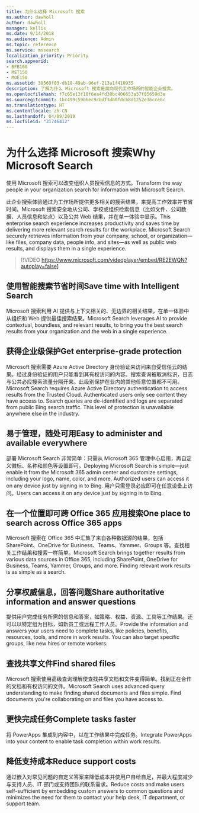 ```yaml
---
title: 为什么选择 Microsoft 搜索
ms.author: dawholl
author: dawholl
manager: kellis
ms.date: 9/14/2018
ms.audience: Admin
ms.topic: reference
ms.service: mssearch
localization_priority: Priority
search.appverid:
- BFB160
- MET150
- MOE150
ms.assetid: 38569f03-db18-49ab-96ef-213a1f410935
description: 了解为什么 Microsoft 搜索是面向现代工作场所的智能企业搜索。
ms.openlocfilehash: f7c65e13f18f6ea4fd38bc406653a37f85659d3e
ms.sourcegitcommit: 1bc499c59b6ec9cbdf3db0fdcb8d1252e36cce0c
ms.translationtype: HT
ms.contentlocale: zh-CN
ms.lasthandoff: 04/09/2019
ms.locfileid: "31746412"
---
```

# <a name="why-microsoft-search"></a><span data-ttu-id="ddb50-103">为什么选择 Microsoft 搜索</span><span class="sxs-lookup"><span data-stu-id="ddb50-103">Why Microsoft Search</span></span>

<span data-ttu-id="ddb50-104">使用 Microsoft 搜索可以改变组织人员搜索信息的方式。</span><span class="sxs-lookup"><span data-stu-id="ddb50-104">Transform the way people in your organization search for information with Microsoft Search.</span></span> 
  
<span data-ttu-id="ddb50-p101">此企业搜索体验通过为工作场所提供更多相关的搜索结果，来提高工作效率并节省时间。Microsoft 搜索安全地从公司、学校或组织检索信息（比如文件、公司数据、人员信息和站点）以及公共 Web 结果，并在单一体验中显示。</span><span class="sxs-lookup"><span data-stu-id="ddb50-p101">This enterprise search experience increases productivity and saves time by delivering more relevant search results for the workplace. Microsoft Search securely retrieves information from your company, school, or organization—like files, company data, people info, and sites—as well as public web results, and displays them in a single experience.</span></span>

> [!VIDEO https://www.microsoft.com/videoplayer/embed/RE2EWQN?autoplay=false]
  
## <a name="save-time-with-intelligent-search"></a><span data-ttu-id="ddb50-107">使用智能搜索节省时间</span><span class="sxs-lookup"><span data-stu-id="ddb50-107">Save time with Intelligent Search</span></span>

<span data-ttu-id="ddb50-108">Microsoft 搜索利用 AI 提供与上下文相关的、无边界的相关结果，在单一体验中从组织和 Web 提供最佳搜索结果。</span><span class="sxs-lookup"><span data-stu-id="ddb50-108">Microsoft Search leverages AI to provide contextual, boundless, and relevant results, to bring you the best search results from your organization and the web in a single experience.</span></span>
  
## <a name="get-enterprise-grade-protection"></a><span data-ttu-id="ddb50-109">获得企业级保护</span><span class="sxs-lookup"><span data-stu-id="ddb50-109">Get enterprise-grade protection</span></span>

<span data-ttu-id="ddb50-p102">Microsoft 搜索需要 Azure Active Directory 身份验证来访问来自受信任云的结果。经过身份验证的用户只能看到其有权访问的内容。搜索查询被取消标识，日志与公共必应搜索流量分隔开来。此级别保护在业内的其他任意位置都不可用。</span><span class="sxs-lookup"><span data-stu-id="ddb50-p102">Microsoft Search requires Azure Active Directory authentication to access results from the Trusted Cloud. Authenticated users only see content they have access to. Search queries are de-identified and logs are separated from public Bing search traffic. This level of protection is unavailable anywhere else in the industry.</span></span>
  
## <a name="easy-to-administer-and-available-everywhere"></a><span data-ttu-id="ddb50-114">易于管理，随处可用</span><span class="sxs-lookup"><span data-stu-id="ddb50-114">Easy to administer and available everywhere</span></span>

<span data-ttu-id="ddb50-115">部署 Microsoft Search 非常简单：只需从 Microsoft 365 管理中心启用，再自定义徽标、名称和颜色等设置即可。</span><span class="sxs-lookup"><span data-stu-id="ddb50-115">Deploying Microsoft Search is simple—just enable it from the Microsoft 365 admin center and customize settings, including your logo, name, color, and more. Authorized users can access it on any device just by signing in to Bing.</span></span> <span data-ttu-id="ddb50-116">用户只需登录必应即可在任意设备上访问。</span><span class="sxs-lookup"><span data-stu-id="ddb50-116">Users can access it on any device just by signing in to Bing.</span></span>
  
## <a name="one-place-to-search-across-office-365-apps"></a><span data-ttu-id="ddb50-117">在一个位置即可跨 Office 365 应用搜索</span><span class="sxs-lookup"><span data-stu-id="ddb50-117">One place to search across Office 365 apps</span></span>

<span data-ttu-id="ddb50-p104">Microsoft 搜索在 Office 365 中汇集了来自各种数据源的结果，包括 SharePoint、OneDrive for Business、Teams、Yammer、Groups 等。查找相关工作结果和搜索一样简单。</span><span class="sxs-lookup"><span data-stu-id="ddb50-p104">Microsoft Search brings together results from various data sources in Office 365, including SharePoint, OneDrive for Business, Teams, Yammer, Groups, and more. Finding relevant work results is as simple as a search.</span></span>
  
## <a name="share-authoritative-information-and-answer-questions"></a><span data-ttu-id="ddb50-120">分享权威信息，回答问题</span><span class="sxs-lookup"><span data-stu-id="ddb50-120">Share authoritative information and answer questions</span></span>

<span data-ttu-id="ddb50-p105">提供用户完成任务所需的信息和答案，如策略、权益、资源、工具等工作结果。还可以以特定组为目标，如新员工或远程工作人员。</span><span class="sxs-lookup"><span data-stu-id="ddb50-p105">Provide the information and answers your users need to complete tasks, like policies, benefits, resources, tools, and more in work results. You can also target specific groups, like new hires or remote workers.</span></span>
  
## <a name="find-shared-files"></a><span data-ttu-id="ddb50-123">查找共享文件</span><span class="sxs-lookup"><span data-stu-id="ddb50-123">Find shared files</span></span>

<span data-ttu-id="ddb50-p106">Microsoft 搜索使用高级查询理解使查找共享文档和文件变得简单。找到正在合作的文档和有权访问的文件。</span><span class="sxs-lookup"><span data-stu-id="ddb50-p106">Microsoft Search uses advanced query understanding to make finding shared documents and files simple. Find documents you're collaborating on and files you have access to.</span></span> 
  
## <a name="complete-tasks-faster"></a><span data-ttu-id="ddb50-126">更快完成任务</span><span class="sxs-lookup"><span data-stu-id="ddb50-126">Complete tasks faster</span></span>

<span data-ttu-id="ddb50-127">将 PowerApps 集成到内容中，以在工作结果中完成任务。</span><span class="sxs-lookup"><span data-stu-id="ddb50-127">Integrate PowerApps into your content to enable task completion within work results.</span></span>
  
## <a name="reduce-support-costs"></a><span data-ttu-id="ddb50-128">降低支持成本</span><span class="sxs-lookup"><span data-stu-id="ddb50-128">Reduce support costs</span></span>

<span data-ttu-id="ddb50-129">通过嵌入对常见问题的自定义答案来降低成本并使用户自给自足，并最大程度减少与支持人员、IT 部门或支持团队的联系需求。</span><span class="sxs-lookup"><span data-stu-id="ddb50-129">Reduce costs and make users self-sufficient by embedding custom answers to common questions and minimizes the need for them to contact your help desk, IT department, or support team.</span></span>
  


